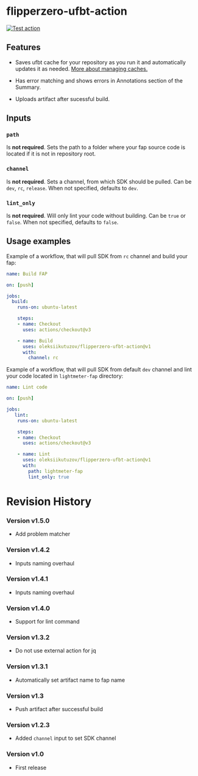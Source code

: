 # flipperzero-ufbt-action

[![Test action](https://github.com/oleksiikutuzov/flipperzero-ufbt-action/actions/workflows/test_action.yml/badge.svg?branch=main)](https://github.com/oleksiikutuzov/flipperzero-ufbt-action/actions/workflows/test_action.yml)

## Features

* Saves ufbt cache for your repository as you run it and automatically updates it as needed. [More about managing caches.](https://docs.github.com/en/actions/using-workflows/caching-dependencies-to-speed-up-workflows#managing-caches)

* Has error matching and shows errors in Annotations section of the Summary. 

* Uploads artifact after sucessful build.

## Inputs

### `path`

Is **not required**. Sets the path to a folder where your fap source code is located if it is not in repository root.

### `channel`

Is **not required**. Sets a channel, from which SDK should be pulled. Can be `dev`, `rc`, `release`. When not specified, defaults to `dev`.

### `lint_only`

Is **not required**. Will only lint your code without building. Can be `true` or `false`. When not specified, defaults to `false`.

## Usage examples

Example of a workflow, that will pull SDK from `rc` channel and build your fap:

```yml
name: Build FAP

on: [push]

jobs:
  build:
    runs-on: ubuntu-latest

    steps:
    - name: Checkout
      uses: actions/checkout@v3

    - name: Build
      uses: oleksiikutuzov/flipperzero-ufbt-action@v1
      with:
        channel: rc
```

Example of a workflow, that will pull SDK from default `dev` channel and lint your code located in `lightmeter-fap` directory:
```yml
name: Lint code

on: [push]

jobs:
   lint:
    runs-on: ubuntu-latest

    steps:
    - name: Checkout
      uses: actions/checkout@v3

    - name: Lint
      uses: oleksiikutuzov/flipperzero-ufbt-action@v1
      with:
        path: lightmeter-fap
        lint_only: true
```

# Revision History
### Version v1.5.0
- Add problem matcher

### Version v1.4.2
- Inputs naming overhaul

### Version v1.4.1
- Inputs naming overhaul

### Version v1.4.0
- Support for lint command

### Version v1.3.2
- Do not use external action for jq

### Version v1.3.1
- Automatically set artifact name to fap name

### Version v1.3
- Push artifact after successful build

### Version v1.2.3
- Added `channel` input to set SDK channel

### Version v1.0
- First release
